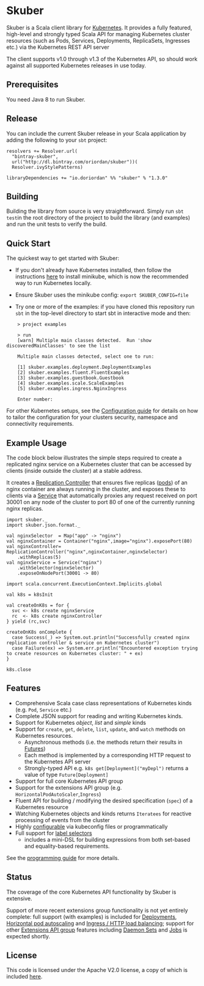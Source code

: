 # Skuber

Skuber is a Scala client library for [Kubernetes](http://kubernetes.io). It provides a fully featured, high-level and strongly typed Scala API for managing Kubernetes cluster resources (such as Pods, Services, Deployments, ReplicaSets, Ingresses  etc.) via the Kubernetes REST API server

The client supports v1.0 through v1.3 of the Kubernetes API, so should work against all supported Kubernetes releases in use today.

## Prerequisites

You need Java 8 to run Skuber.

## Release

You can include the current Skuber release in your Scala application by adding the following to your `sbt` project:

    resolvers += Resolver.url(
      "bintray-skuber",
      url("http://dl.bintray.com/oriordan/skuber"))(
      Resolver.ivyStylePatterns)

    libraryDependencies += "io.doriordan" %% "skuber" % "1.3.0"

## Building

Building the library from source is very straightforward. Simply run `sbt test`in the root directory of the project to build the library (and examples) and run the unit tests to verify the build.

## Quick Start

The quickest way to get started with Skuber:

- If you don't already have Kubernetes installed, then follow the instructions [here](https://github.com/kubernetes/minikube) to install minikube, which is now the recommended way to run Kubernetes locally.

- Ensure Skuber uses the minikube config: `export SKUBER_CONFIG=file` 

- Try one or more of the examples: if you have cloned this repository run `sbt` in the top-level directory to start sbt in interactive mode and then:

```
    > project examples

    > run
    [warn] Multiple main classes detected.  Run 'show discoveredMainClasses' to see the list

    Multiple main classes detected, select one to run:

    [1] skuber.examples.deployment.DeploymentExamples
    [2] skuber.examples.fluent.FluentExamples
    [3] skuber.examples.guestbook.Guestbook
    [4] skuber.examples.scale.ScaleExamples
    [5] skuber.examples.ingress.NginxIngress

    Enter number: 
```

For other Kubernetes setups, see the [Configuration guide](docs/Configuration.md) for details on how to tailor the configuration for your clusters security, namespace and connectivity requirements.

## Example Usage

The code block below illustrates the simple steps required to create a replicated nginx service on a Kubernetes cluster that can be accessed by clients (inside outside the cluster) at a stable address.

It creates a [Replication Controller](http://kubernetes.io/docs/user-guide/replication-controller/) that ensures five replicas ([pods](http://kubernetes.io/docs/user-guide/pods/)) of an nginx container are always running in the cluster, and exposes these to clients via a [Service](http://kubernetes.io/docs/user-guide/services/) that automatically proxies any request received on port 30001 on any node of the cluster to port 80 of one of the currently running nginx replicas.

    import skuber._
    import skuber.json.format._

    val nginxSelector  = Map("app" -> "nginx")
    val nginxContainer = Container("nginx",image="nginx").exposePort(80)
    val nginxController= ReplicationController("nginx",nginxContainer,nginxSelector)
    	.withReplicas(5)
    val nginxService = Service("nginx")
    	.withSelector(nginxSelector)
    	.exposeOnNodePort(30001 -> 80) 

    import scala.concurrent.ExecutionContext.Implicits.global

    val k8s = k8sInit

    val createOnK8s = for {
      svc <- k8s create nginxService
      rc  <- k8s create nginxController
    } yield (rc,svc)

    createOnK8s onComplete {
      case Success(_) => System.out.println("Successfully created nginx replication controller & service on Kubernetes cluster")
      case Failure(ex) => System.err.println("Encountered exception trying to create resources on Kubernetes cluster: " + ex)
    }

    k8s.close

## Features

- Comprehensive Scala case class representations of Kubernetes kinds (e.g. `Pod`, `Service` etc.)
- Complete JSON support for reading and writing Kubernetes kinds.
- Support for Kubernetes *object*, *list* and *simple* kinds
- Support for `create`, `get`, `delete`, `list`, `update`, and `watch` methods on Kubernetes resources.
  - Asynchronous methods (i.e. the methods return their results in [Futures](http://docs.scala-lang.org/overviews/core/futures.html))
  - Each method is implemented by a corresponding HTTP request to the Kubernetes API server
  - Strongly-typed API e.g. `k8s get[Deployment]("myDepl")` returns a value of type `Future[Deployment]`
- Support for full core Kubernetes API group 
- Support for the extensions API group (e.g. `HorizontalPodAutoScaler`,`Ingress`) 
- Fluent API for building / modifying the desired specification (`spec`) of a Kubernetes resource
- Watching Kubernetes objects and kinds returns `Iteratees` for reactive processing of events from the cluster
- Highly [configurable](docs/Configuration.md) via kubeconfig files or programmatically
- Full support for [label selectors](http://kubernetes.io/docs/user-guide/labels)
	- includes a mini-DSL for building expressions from both set-based and equality-based requirements.

See the [programming guide](docs/GUIDE.md) for more details.

## Status

The coverage of the core Kubernetes API functionality by Skuber is extensive.

Support of more recent extensions group functionality is not yet entirely complete:  full support (with examples) is included for [Deployments](http://kubernetes.io/docs/user-guide/deployments/), [Horizontal pod autoscaling](http://kubernetes.io/docs/user-guide/horizontal-pod-autoscaling/) and [Ingress / HTTP load balancing](http://kubernetes.io/docs/user-guide/ingress/); support for other [Extensions API group](http://kubernetes.io/docs/api/#api-groups) features including [Daemon Sets](http://kubernetes.io/docs/admin/daemons/) and [Jobs](http://kubernetes.io/docs/user-guide/jobs/) is expected shortly.


## License

This code is licensed under the Apache V2.0 license, a copy of which is included [here](LICENSE.txt).
